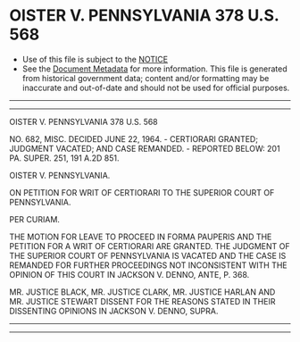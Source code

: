 ---
---

# OISTER V. PENNSYLVANIA 378 U.S. 568

* Use of this file is subject to the [NOTICE](https://github.com/publicdocs/notice/blob/master/NOTICE)
* See the [Document Metadata](../../../) for more information.
  This file is generated from historical government data; content and/or formatting may be inaccurate and out-of-date and should not be used for official purposes.

----------
----------

OISTER V. PENNSYLVANIA 378 U.S. 568

NO. 682, MISC.  DECIDED JUNE 22, 1964.  - CERTIORARI GRANTED; JUDGMENT VACATED; AND CASE REMANDED.  - REPORTED BELOW:  201 PA. SUPER.  251, 191 A.2D 851.

OISTER V. PENNSYLVANIA.

ON PETITION FOR WRIT OF CERTIORARI TO THE SUPERIOR COURT OF PENNSYLVANIA.

PER CURIAM.

THE MOTION FOR LEAVE TO PROCEED IN FORMA PAUPERIS AND THE PETITION FOR A WRIT OF CERTIORARI ARE GRANTED.  THE JUDGMENT OF THE SUPERIOR COURT OF PENNSYLVANIA IS VACATED AND THE CASE IS REMANDED FOR FURTHER PROCEEDINGS NOT INCONSISTENT WITH THE OPINION OF THIS COURT IN JACKSON V. DENNO, ANTE, P. 368.

MR. JUSTICE BLACK, MR. JUSTICE CLARK, MR. JUSTICE HARLAN AND MR. JUSTICE STEWART DISSENT FOR THE REASONS STATED IN THEIR DISSENTING OPINIONS IN JACKSON V. DENNO, SUPRA.


----------
----------

